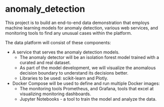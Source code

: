 # anomaly_detection

This project is to build an end-to-end data demonstration that employs machine learning models for anomaly detection, various web services, and monitoring tools to find any unusual cases within the platform.

The data platform will consist of these components:

* A service that serves the anomaly detection models.
	* The anomaly detector will be an isolation forest model trained with a curated and real dataset.
	* As part of the model development, we will visualize the anomalous decision boundary to understand its decisions better.
	* Libraries to be used: scikit-learn and Plotly.
* Docker Compose will be used to define and run multiple Docker images:
	* The monitoring tools Prometheus, and Grafana, tools that excel at visualizing monitoring dashboards.
	* Jupyter Notebooks - a tool to train the model and analyze the data.

